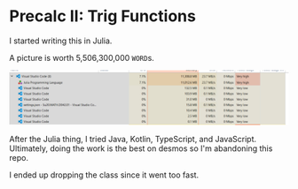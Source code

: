 # Precalc II: Trig Functions

I started writing this in Julia.

A picture is worth 5,506,300,000 `WORD`s.

![](wtf_ju.png)

After the Julia thing, I tried Java, Kotlin, TypeScript, and JavaScript.
Ultimately, doing the work is the best on desmos so I'm abandoning this repo.

I ended up dropping the class since it went too fast.

